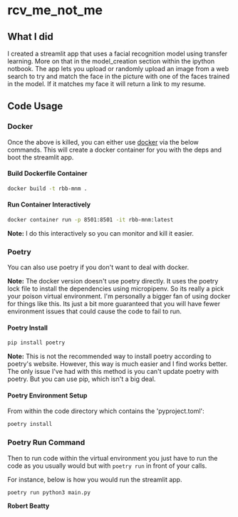 # rcv_me_not_me

## What I did

I created a streamlit app that uses a facial recognition model using transfer learning. More on that in the model_creation section within the ipython notbook. The app lets you upload or randomly upload an image from a web search to try and match the face in the picture with one of the faces trained in the model. If it matches my face it will return a link to my resume.

## Code Usage

### Docker

Once the above is killed, you can either use [docker](https://www.docker.com/get-started) via the below commands. This will create a docker container for you with the deps and boot the streamlit app.

#### Build Dockerfile Container

```bash
docker build -t rbb-mnm .
```

#### Run Container Interactively

```bash
docker container run -p 8501:8501 -it rbb-mnm:latest
```

**Note:** I do this interactively so you can monitor and kill it easier.

### Poetry

You can also use poetry if you don't want to deal with docker.

**Note:** The docker version doesn't use poetry directly. It uses the poetry lock file to install the dependencies using micropipenv. So its really a pick your poison virtual environment. I'm personally a bigger fan of using docker for things like this. Its just a bit more guaranteed that you will have fewer environment issues that could cause the code to fail to run.

#### Poetry Install

```bash
pip install poetry
```

**Note:** This is not the recommended way to install poetry according to poetry's website. However, this way is much easier and I find works better. The only issue I've had with this method is you can't update poetry with poetry. But you can use pip, which isn't a big deal.

#### Poetry Environment Setup

From within the code directory which contains the 'pyproject.toml':

```bash
poetry install
```

### Poetry Run Command

Then to run code within the virtual environment you just have to run the code as you usually would but with `poetry run` in front of your calls.

For instance, below is how you would run the streamlit app.

```bash
poetry run python3 main.py
```

**Robert Beatty**